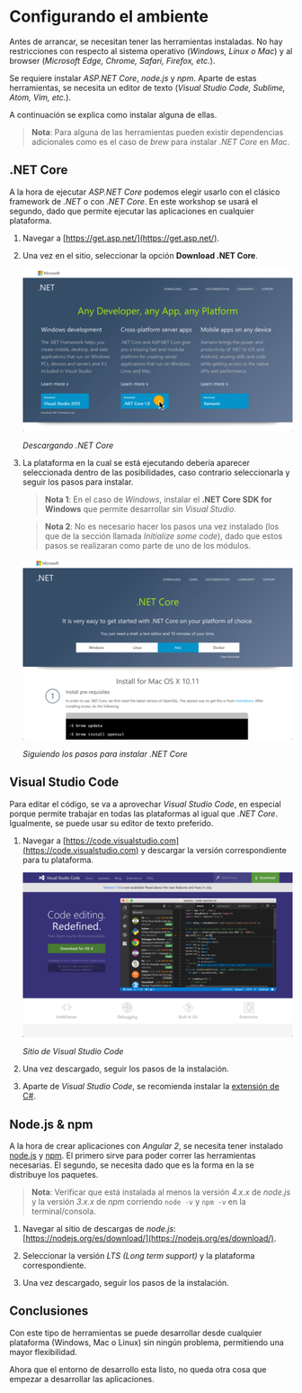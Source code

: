 # Configurando el ambiente

Antes de arrancar, se necesitan tener las herramientas instaladas. No hay restricciones con respecto al sistema operativo (_Windows, Linux o Mac_) y al browser (_Microsoft Edge, Chrome, Safari, Firefox, etc._). 

Se requiere instalar _ASP.NET Core_, _node.js_ y _npm_. Aparte de estas herramientas, se necesita un editor de texto (_Visual Studio Code, Sublime, Atom, Vim, etc._). 

A continuación se explica como instalar alguna de ellas.

> **Nota**: Para alguna de las herramientas pueden existir dependencias adicionales como es el caso de _brew_ para instalar _.NET Core_ en _Mac_.

## .NET Core

A la hora de ejecutar _ASP.NET Core_ podemos elegir usarlo con el clásico framework de _.NET_ o con _.NET Core_. En este workshop se usará el segundo, dado que permite ejecutar las aplicaciones en cualquier plataforma.

1. Navegar a [https://get.asp.net/](https://get.asp.net/).

1. Una vez en el sitio, seleccionar la opción **Download .NET Core**.

    ![Descargando .NET Core](./images/download-net-core.png "Descargando .NET Core")

    _Descargando .NET Core_

1. La plataforma en la cual se está ejecutando debería aparecer seleccionada dentro de las posibilidades, caso contrario seleccionarla y seguir los pasos para instalar.

    > **Nota 1**: En el caso de _Windows_, instalar el **.NET Core SDK for Windows** que permite desarrollar sin _Visual Studio_.

    > **Nota 2**: No es necesario hacer los pasos una vez instalado (los que de la sección llamada _Initialize some code_), dado que estos pasos se realizaran como parte de uno de los módulos.

    ![Siguiendo los pasos para instalar .NET Core](./images/install-net-core.png "Siguiendo los pasos para instalar .NET Core")

    _Siguiendo los pasos para instalar .NET Core_

## Visual Studio Code

Para editar el código, se va a aprovechar _Visual Studio Code_, en especial porque permite trabajar en todas las plataformas al igual que _.NET Core_. Igualmente, se puede usar su editor de texto preferido.

1. Navegar a [https://code.visualstudio.com](https://code.visualstudio.com) y descargar la versión correspondiente para tu plataforma.

    ![Sitio de Visual Studio Code](./images/vs-code.png "Sitio de Visual Studio Code")

    _Sitio de Visual Studio Code_

1. Una vez descargado, seguir los pasos de la instalación.

1. Aparte de _Visual Studio Code_, se recomienda instalar la [extensión de C#](https://marketplace.visualstudio.com/items?itemName=ms-vscode.csharp).

## Node.js & npm

A la hora de crear aplicaciones con _Angular 2_, se necesita tener instalado [node.js](https://nodejs.org) y [npm](https://www.npmjs.com). El primero sirve para poder correr las herramientas necesarias. El segundo, se necesita dado que es la forma en la se distribuye los paquetes.

> **Nota**: Verificar que está instalada al menos la versión _4.x.x_ de _node.js_ y la versión _3.x.x_ de _npm_ corriendo `node -v` y `npm -v` en la terminal/consola.

1. Navegar al sitio de descargas de _node.js_: [https://nodejs.org/es/download/](https://nodejs.org/es/download/).

1. Seleccionar la versión _LTS (Long term support)_ y la plataforma correspondiente.

1. Una vez descargado, seguir los pasos de la instalación.


## Conclusiones

Con este tipo de herramientas se puede desarrollar desde cualquier plataforma (Windows, Mac o Linux) sin ningún problema, permitiendo una mayor flexibilidad.

Ahora que el entorno de desarrollo esta listo, no queda otra cosa que empezar a desarrollar las aplicaciones.